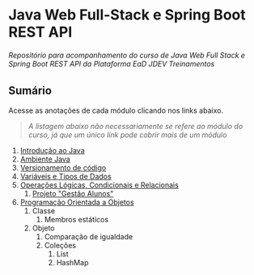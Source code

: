 # Java Web Full-Stack e Spring Boot REST API

###### _Repositório para acompanhamento do curso de Java Web Full Stack e Spring Boot REST API da Plataforma EaD JDEV Treinamentos_

## Sumário

Acesse as anotações de cada módulo clicando nos links abaixo.

> _A listagem abaixo não necessariamente se refere ao módulo do curso, já que um único link pode cobrir mais de um módulo_

1. [Introdução ao Java](MD1/README.md)
2. [Ambiente Java](MD4/README.md)
3. [Versionamento de código](MD6/README.md)
4. [Variáveis e Tipos de Dados](MD7/README.md)
5. [Operações Lógicas, Condicionais e Relacionais](MD8/README.md)
   1. [Projeto "Gestão Alunos"](Projetos/GestaoAlunos)
6. [Programação Orientada a Objetos](MD9/README.md)
   1. Classe
      1. Membros estáticos
   2. Objeto
      1. Comparação de igualdade
      2. Coleções
         1. List
         2. HashMap